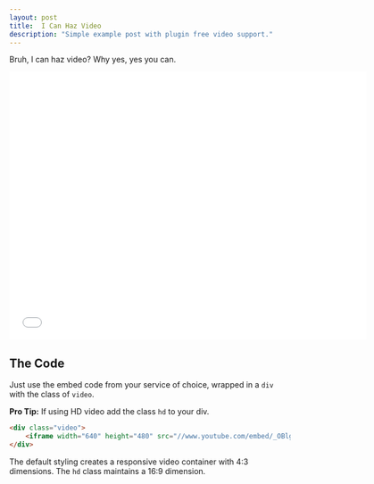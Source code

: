 ```yaml
---
layout: post
title:  I Can Haz Video
description: "Simple example post with plugin free video support."
---
```


Bruh, I can haz video? Why yes, yes you can.

<div class="video">
    <iframe width="640" height="480" src="//www.youtube.com/embed/_OBlgSz8sSM?rel=0" frameborder="0" allowfullscreen></iframe>
</div>

## The Code

Just use the embed code from your service of choice, wrapped in a `div` with the class of `video`.

**Pro Tip:** If using HD video add the class `hd` to your div.

~~~ html
<div class="video">
    <iframe width="640" height="480" src="//www.youtube.com/embed/_OBlgSz8sSM?rel=0" frameborder="0" allowfullscreen></iframe>
</div>
~~~

The default styling creates a responsive video container with 4:3 dimensions. The `hd` class maintains a 16:9 dimension.
